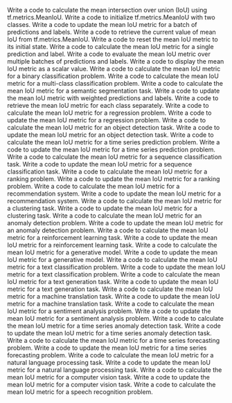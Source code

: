 Write a code to calculate the mean intersection over union (IoU) using tf.metrics.MeanIoU.
Write a code to initialize tf.metrics.MeanIoU with two classes.
Write a code to update the mean IoU metric for a batch of predictions and labels.
Write a code to retrieve the current value of mean IoU from tf.metrics.MeanIoU.
Write a code to reset the mean IoU metric to its initial state.
Write a code to calculate the mean IoU metric for a single prediction and label.
Write a code to evaluate the mean IoU metric over multiple batches of predictions and labels.
Write a code to display the mean IoU metric as a scalar value.
Write a code to calculate the mean IoU metric for a binary classification problem.
Write a code to calculate the mean IoU metric for a multi-class classification problem.
Write a code to calculate the mean IoU metric for a semantic segmentation task.
Write a code to update the mean IoU metric with weighted predictions and labels.
Write a code to retrieve the mean IoU metric for each class separately.
Write a code to calculate the mean IoU metric for a regression problem.
Write a code to update the mean IoU metric for a regression problem.
Write a code to calculate the mean IoU metric for an object detection task.
Write a code to update the mean IoU metric for an object detection task.
Write a code to calculate the mean IoU metric for a time series prediction problem.
Write a code to update the mean IoU metric for a time series prediction problem.
Write a code to calculate the mean IoU metric for a sequence classification task.
Write a code to update the mean IoU metric for a sequence classification task.
Write a code to calculate the mean IoU metric for a ranking problem.
Write a code to update the mean IoU metric for a ranking problem.
Write a code to calculate the mean IoU metric for a recommendation system.
Write a code to update the mean IoU metric for a recommendation system.
Write a code to calculate the mean IoU metric for a clustering task.
Write a code to update the mean IoU metric for a clustering task.
Write a code to calculate the mean IoU metric for an anomaly detection problem.
Write a code to update the mean IoU metric for an anomaly detection problem.
Write a code to calculate the mean IoU metric for a reinforcement learning task.
Write a code to update the mean IoU metric for a reinforcement learning task.
Write a code to calculate the mean IoU metric for a generative model.
Write a code to update the mean IoU metric for a generative model.
Write a code to calculate the mean IoU metric for a text classification problem.
Write a code to update the mean IoU metric for a text classification problem.
Write a code to calculate the mean IoU metric for a text generation task.
Write a code to update the mean IoU metric for a text generation task.
Write a code to calculate the mean IoU metric for a machine translation task.
Write a code to update the mean IoU metric for a machine translation task.
Write a code to calculate the mean IoU metric for a sentiment analysis problem.
Write a code to update the mean IoU metric for a sentiment analysis problem.
Write a code to calculate the mean IoU metric for a time series anomaly detection task.
Write a code to update the mean IoU metric for a time series anomaly detection task.
Write a code to calculate the mean IoU metric for a time series forecasting problem.
Write a code to update the mean IoU metric for a time series forecasting problem.
Write a code to calculate the mean IoU metric for a natural language processing task.
Write a code to update the mean IoU metric for a natural language processing task.
Write a code to calculate the mean IoU metric for a computer vision task.
Write a code to update the mean IoU metric for a computer vision task.
Write a code to calculate the mean IoU metric for a speech recognition problem.